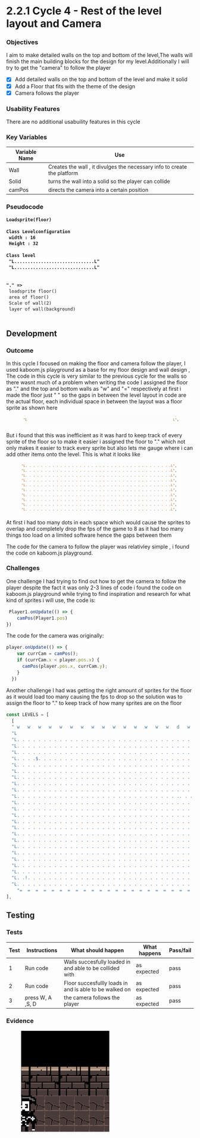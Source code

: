 # 2.2.1 Cycle 4 - Rest of the level layout and Camera

### Objectives

I aim to make detailed walls on the top and bottom of the level,The walls will finish the main building blocks for the design for my level.Additionally I will try to get the "camera" to follow the player &#x20;

* [x] Add detailed walls on the top and bottom of the level and make it solid&#x20;
* [x] Add a Floor that fits with the theme of the design
* [x] Camera follows the player&#x20;

### Usability Features

There are no additional usabuility features in this cycle&#x20;

### Key Variables

| Variable Name | Use                                                                      |
| ------------- | ------------------------------------------------------------------------ |
| Wall          | Creates the wall , it divulges the necessary info to create the platform |
| Solid         | turns the wall into a solid so the player can collide                    |
| camPos        | directs the camera into a certain position                               |



### Pseudocode

<pre><code><strong>Loadsprite(floor)
</strong><strong>
</strong><strong>Class Levelconfiguration
</strong><strong> width : 16
</strong><strong> Height : 32
</strong><strong> 
</strong><strong>Class level
</strong><strong> "L..............................L"
</strong><strong> "L..............................L"
</strong><strong>
</strong><strong>
</strong><strong>"." => 
</strong> loadsprite floor()
 area of floor()
 Scale of wall(2)
 layer of wall(background)  
 
</code></pre>

## Development

### Outcome

In this cycle I focused on making the floor and camera follow the player, I used kaboom.js playground as a base for my floor design and wall design , The code in this cycle is very similar to the previous cycle for the walls so there wasnt much of a problem when writing the code I assigned the floor as "." and the top and bottom walls as "w" and "=" respectively at first i made the floor just " " so the gaps in between the level layout in code are the actual floor, each individual space in between the layout was a floor sprite as shown here

<figure><img src="../.gitbook/assets/image (1) (2) (1).png" alt=""><figcaption></figcaption></figure>

But i found that this was inefficient as it was hard to keep track of every sprite of the floor so to make it easier i assigned the floor to "." which not only makes it easier to track every sprite but also lets me gauge where i can add other items onto the level. This is what it looks like

<figure><img src="../.gitbook/assets/image (7) (1).png" alt=""><figcaption></figcaption></figure>

At first i had too many dots in each space which would cause the sprites to overlap and completely drop the fps of the game to 8 as it had too many things too load on a limited software hence the gaps between them&#x20;

The code for the camera to follow the player was relativley simple , i found the code on kaboom.js playground.

### Challenges

One challenge I had trying to find out how to get the camera to follow the player despite the fact it was only 2-3 lines of code i found the code on kaboom.js playground while trying to find inspiration  and research for what kind of sprites i will use, the code is:

```javascript
 Player1.onUpdate(() => {
	camPos(Player1.pos)
})
```

&#x20; The code for the camera was originally:

```javascript
player.onUpdate(() => {
    var currCam = camPos();
    if (currCam.x < player.pos.x) {
      camPos(player.pos.x, currCam.y);
    }
  })
```

Another challenge I had was getting the right amount of sprites for the floor as it would load too many causing the fps to drop so the solution was to assign the floor to "." to keep track of how many sprites are on the floor

```javascript
const LEVELS = [
  [
  " w   w   w   w   w   w   w   w   w   w   w   w   w   w   w   d   w   w   w  ",
  "L                                                                           L",                           
  "L. . . . . . . . . . . . . . . . . . . . . . . . . . . . . . . . . . . . . .L",
  "L. . . . . . . . . . . . . . . . . . . . . . . . . . . . . . . . . . . . . .L",
  "L. . . . . . . . . . . . . . . . . . . . . . . . . . . . . . . . . . . . . .L",
  "L. . . .$. . . . . . . . . . . . . . . . . . . . . . . . . . . . . . . . . .L",
  "L. . . . . . . . . . . . . . . . . . . . . . . . . . . . . . . . . . . . . .L",
  "L. . . . . . . . . . . . . . . . . . . . . . . . . . . . . . . . . . . . . .L",
  "L. . . . . . . . . . . . . . . . . . . . . . . . . . . . . . . . . . . . . .L",
  "L. . . . . . . . . . . . . . . . . . . . . . . . . . . . . . . . . . . . . .L",
  "L. . . . . . . . . . . . . . . . . . . . . . . . . . . . . . . . . . . . . .L",
  "L. . . . . . . . . . . . . . . . . . . . . . . . . . . . . . .. . . . . . .L",
  "L. . . . . . . . . . . . . . . . . . . . . . . . . . . . . . . . . . . . . .L",
  "L. . . . . . . . . . . . . . . . . . . . . . . . . . . . . . . . . . . . . .L",
  "L. . . . . . . . . . . . . . . . . . . . . . . . . . . . . . . . . . . . . .L", 
  "L. . . . . . . . . . . . . . . . . . . . . . . . . . . . . . . . . . . . . .L",
  "L. . . . . . . . . . . . . . . . . . . . . . . . . . . . . . . . . . . . . .L",
  "L. . . . . . . . . . . . . . . . . . . . . . . . . . . . . . . . . . . . . .L",
  "L. . . . . . . . . . . . . . . . . . . . . . . . . . . . . . . . . . . . . .L",
  "L. . . . . . . . . . . . . . . . . . . . . . . . . . . . . . . . . . . . . .L",
  "L. . . . . . . . . . . . . . . . . . . . . . . . . . . . . . . . . . . . . .L",
  "L. . . . . . . . . . . . . . . . . . . . . . . . . . . . . . . . . . . . . .L",
  "L. . . . . . . . . . . . . . . . . . . . . . . . . . . . . . . . . . . . . .L",
  "L. . . . . . . . . . . . . . . . . . . . . . . . . . . . . . . . . . . . . .L",
  "L. .!. . . . . . . . . . . . . . . . . . . . . . . . . . . . . . . . . . . .L",
  "L. . . . . . . . . . . . . . . . . . . . . . . . . . . . . . . . . . . . . .L",           
    "=  =  =  =  =  =  =  =  =  =  =  =  =  =  =  =  =  =  =  =  =  =  =  =  = ",
],
```



## Testing

### Tests

| Test | Instructions     | What should happen                                        | What happens  | Pass/fail |
| ---- | ---------------- | --------------------------------------------------------- | ------------- | --------- |
| 1    | Run code         | Walls succesfully loaded in and able to be collided with  | as expected   | pass      |
| 2    | Run code         | Floor succesfullly loads in and is able to be walked on   | as expected   | pass      |
| 3    | press W, A ,S, D | the camera follows the player                             | as expected   | pass      |

### Evidence

<figure><img src="../.gitbook/assets/image (10).png" alt=""><figcaption></figcaption></figure>

